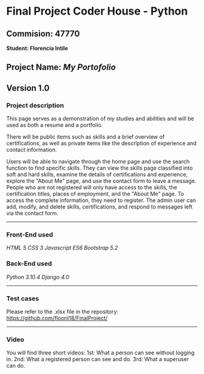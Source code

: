 # Final Project Coder House - Python
## Commision: 47770
**Student: Florencia Intile**

Project Name:
*My Portofolio*
---
Version
1.0
---
### Project description
This page serves as a demonstration of my studies and abilities and will be used as both a resume and a portfolio.

There will be public items such as skills and a brief overview of certifications, as well as private items like the description of experience and contact information.

Users will be able to navigate through the home page and use the search function to find specific skills. They can view the skills page classified into soft and hard skills, examine the details of certifications and experience, explore the "About Me" page, and use the contact form to leave a message. People who are not registered will only have access to the skills, the certification titles, places of employment, and the "About Me" page. To access the complete information, they need to register. The admin user can add, modify, and delete skills, certifications, and respond to messages left via the contact form.

---

### Front-End used
*HTML 5*
*CSS 3*
*Javascript ES6*
*Bootstrap 5.2*


### Back-End used
*Python 3.10.4*
*Django 4.0*

---

### Test cases
Please refer to the .xlsx file in the repository:  https://github.com/floorii18/FinalProject/

---

### Video
You will find three short videos:
1st: What a person can see without logging in.
2nd: What a registered person can see and do.
3rd: What a superuser can do.